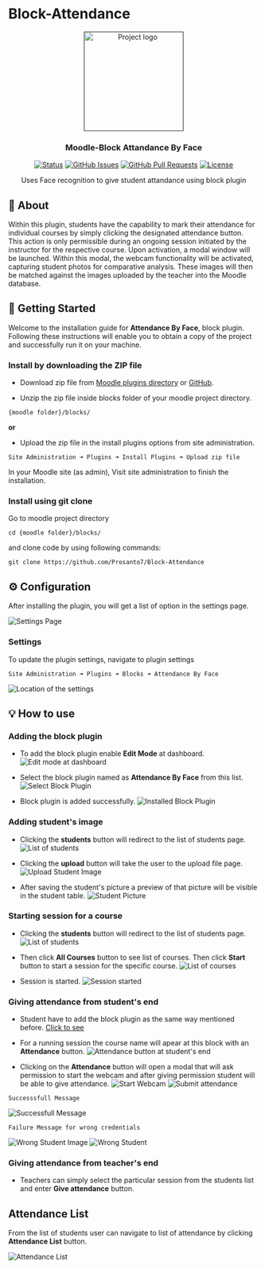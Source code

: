 # Block-Attendance

<p align="center">
  <a href="" rel="noopener">
 <img width=200px height=200px src="https://moodle.org/theme/image.php/moodleorg/theme_moodleorg/1653695412/moodle_logo_small" alt="Project logo"></a>
</p>

<h3 align="center">Moodle-Block Attandance By Face</h3>

<div align="center">

[![Status](https://img.shields.io/badge/status-active-success.svg)]()
[![GitHub Issues](https://img.shields.io/badge/issues-0-brightgreen)](https://github.com/Prosanto7/Block-Attendance/issues)
[![GitHub Pull Requests](https://img.shields.io/badge/pull%20request-0-yellowgreen)](https://github.com/Prosanto7/Block-Attendance/pulls)
[![License](https://img.shields.io/badge/license-MIT-blue.svg)](/LICENSE)

</div>

<p align="center"> Uses Face recognition to give student attandance using block plugin
    <br> 
</p>

## 🧐 About <a name = "about"></a>

Within this plugin, students have the capability to mark their attendance for individual courses by simply clicking the designated attendance button. This action is only permissible during an ongoing session initiated by the instructor for the respective course. Upon activation, a modal window will be launched. Within this modal, the webcam functionality will be activated, capturing student photos for comparative analysis. These images will then be matched against the images uploaded by the teacher into the Moodle database.

## 🏁 Getting Started <a name = "getting_started"></a>
Welcome to the installation guide for <b>Attendance By Face</b>, block plugin. Following these instructions will enable you to obtain a copy of the project and successfully run it on your machine.

### Install by downloading the ZIP file

- Download zip file from <a target="_blank" href="https://moodle.org/plugins/block_attendance_by_face">Moodle plugins directory</a> or <a target="_blank" href="https://github.com/Prosanto7/Block-Attendance">GitHub</a>.

- Unzip the zip file inside blocks folder of your moodle project directory.

```
{moodle folder}/blocks/
```
 <b>or</b>
  
   - Upload the zip file in the install plugins options from site administration.

```
Site Administration ➜ Plugins ➜ Install Plugins ➜ Upload zip file
```

In your Moodle site (as admin), Visit site administration to finish the installation.

### Install using git clone

Go to moodle project directory

```
cd {moodle folder}/blocks/
```

and clone code by using following commands:
```
git clone https://github.com/Prosanto7/Block-Attendance
```

## ⚙️ Configuration

After installing the plugin, you will get a list of option in the settings page. 

![Settings Page](screenshots/settings_page.png)

### Settings

To update the plugin settings, navigate to plugin settings

```
Site Administration ➜ Plugins ➜ Blocks ➜ Attendance By Face
```

![Location of the settings](screenshots/settings_location.png)

## 💡 How to use

### <span id='add-plugin'>Adding the block plugin</span>
 - To add the block plugin enable <b>Edit Mode</b> at dashboard.
 ![Edit mode at dashboard](screenshots/dashboard_edit_mode.png)

 - Select the block plugin named as <b>Attendance By Face</b> from this list.
 ![Select Block Plugin](screenshots/select_block_plugin.png)

 - Block plugin is added successfully.
 ![Installed Block Plugin](screenshots/block_plugin_installed.png)

 ### Adding student's image

- Clicking the <b>students</b> button will redirect to the list of students page.
![List of students](screenshots/student_list.png)

- Clicking the <b>upload</b> button will take the user to the upload file page.
![Upload Student Image](screenshots/upload_student_image.png) 

- After saving the student's picture a preview of that picture will be visible in the student table.
![Student Picture](screenshots/student_picture.png)

### Starting session for a course

- Clicking the <b>students</b> button will redirect to the list of students page.
![List of students](screenshots/student_list.png)

- Then click <b>All Courses</b> button to see list of courses. Then click <b>Start</b> button to start a session for the specific course.
![List of courses](screenshots/course_list.png)

- Session is started.
![Session started](screenshots/session_started.png)

### Giving attendance from student's end

- Student have to add the block plugin as the same way mentioned before. <a href='#add-plugin'>Click to see</a>

- For a running session the course name will apear at this block with an <b>Attendance</b> button.
![Attendance button at student's end](screenshots/attendance_block_student_end.png)

- Clicking on the <b>Attendance</b> button will open a modal that will ask permission to start the webcam and after giving permission student will be able to give attendance.
![Start Webcam](screenshots/start_webcam.png)
![Submit attendance](screenshots/submit_attendance.png)


``` 
Successsfull Message 
```
![Successfull Message](screenshots/successfull_message.png)

```
Failure Message for wrong credentials
```

![Wrong Student Image](screenshots/wrong_image.png)
![Wrong Student](screenshots/wrong_student.png)

### Giving attendance from teacher's end
- Teachers can simply select the particular session from the students list and enter <b>Give attendance</b> button.

## Attendance List
From the list of students user can navigate to list of attendance by clicking <b>Attendance List</b> button.

![Attendance List](screenshots/attendance_list.png)


